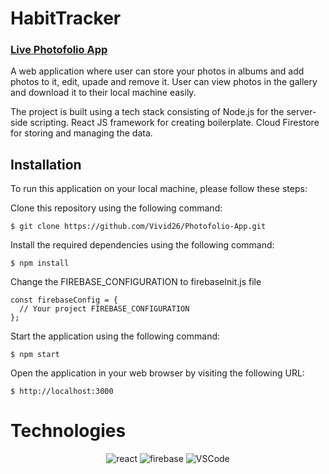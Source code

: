 # HabitTracker
### [Live Photofolio App](https://vivid26.github.io/Photofolio-App/)

A web application where user can store your photos in albums and add photos to it, edit, upade and remove it. User can view photos in the gallery and download it to their local machine easily.
 
The project is built using a tech stack consisting of Node.js for the server-side scripting.
React JS framework for creating boilerplate.
Cloud Firestore for storing and managing the data.

## Installation
To run this application on your local machine, please follow these steps:

Clone this repository using the following command:
```
$ git clone https://github.com/Vivid26/Photofolio-App.git
```
Install the required dependencies using the following command:
```
$ npm install 
```
Change the FIREBASE_CONFIGURATION to firebaseInit.js file
```
const firebaseConfig = {
  // Your project FIREBASE_CONFIGURATION
};
```
Start the application using the following command:
```
$ npm start 
```
Open the application in your web browser by visiting the following URL:
```
$ http://localhost:3000
```



# Technologies

<div align="center">

![react](https://img.shields.io/badge/react-61DAFB?style=for-the-badge&logo=react&logoColor=white)
![firebase](https://img.shields.io/badge/firebase-DD2C00?style=for-the-badge&logo=firebase&logoColor=white)
![VSCode](https://img.shields.io/badge/VSCode-007ACC?style=for-the-badge&logo=visualstudiocode&logoColor=white)

</div>